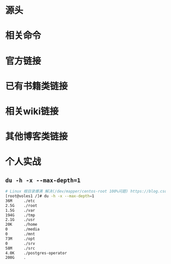 
# 源头

# 相关命令

# 官方链接

# 已有书籍类链接

# 相关wiki链接

# 其他博客类链接

# 个人实战

## `du -h -x --max-depth=1`

```sh
# Linux 根目录爆满 解决(/dev/mapper/centos-root 100%问题) https://blog.csdn.net/e_wsq/article/details/79531493
[root@voles1 /]# du -h -x --max-depth=1
36M     ./etc
2.5G    ./root
1.5G    ./var
194G    ./tmp
2.1G    ./usr
20K     ./home
0       ./media
0       ./mnt
73M     ./opt
0       ./srv
58M     ./src
4.0K    ./postgres-operator
200G    .
```
